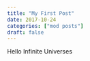 ```yaml
---
title: "My First Post"
date: 2017-10-24
categories: ["mod posts"]
draft: false
---
```


Hello Infinite Universes
